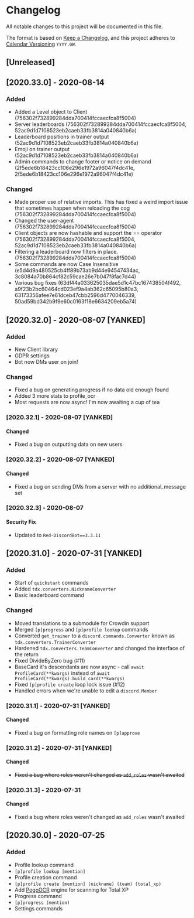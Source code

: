 # Changelog
All notable changes to this project will be documented in this file.

The format is based on [Keep a Changelog](https://keepachangelog.com/en/1.0.0/), and this project adheres to [Calendar Versioning](https://calver.org/) `YYYY.0W`.

## [Unreleased]

## [2020.33.0] - 2020-08-14
### Added
- Added a Level object to Client (756302f732899284dda700414fccaecfca8f5004)
- Server leaderboards (756302f732899284dda700414fccaecfca8f5004, 52ac9d1d7108523eb2caeb33fb3814a040840b6a)
- Leaderboard positions in trainer output (52ac9d1d7108523eb2caeb33fb3814a040840b6a)
- Emoji on trainer output (52ac9d1d7108523eb2caeb33fb3814a040840b6a)
- Admin commands to change footer or notice on demand (2f5ede6b18423cc106e296e1972a96047f4dc41e, 2f5ede6b18423cc106e296e1972a96047f4dc41e)

### Changed
- Made proper use of relative imports. This has fixed a weird import issue that sometimes happen when reloading the cog (756302f732899284dda700414fccaecfca8f5004)
- Changed the user-agent (756302f732899284dda700414fccaecfca8f5004)
- Client objects are now hashable and support the == operator (756302f732899284dda700414fccaecfca8f5004, 52ac9d1d7108523eb2caeb33fb3814a040840b6a)
- Filtering a leaderboard now filters in place. (756302f732899284dda700414fccaecfca8f5004)
- Some commands are now Case Insensitive (e5d4d9a480525cb4ff89b73ab9d44e94547434ac, 3c8084a70b864cf82c59cae26e7b047f8fac7d44)
- Various bug fixes (63df44a033625035dae5d1c47bc167438504f492, a9f23b2bc60464cd023ef9a4ab362c65095b80a3, 63173356afee7e61dceb47cbb2596d4770046339, 50ad59bd342b9f9e60c0163f18e6634209eb5a74)

## [2020.32.0] - 2020-08-07 [YANKED]
### Added
- New Client library
- GDPR settings
- Bot now DMs user on join!

### Changed
- Fixed a bug on generating progress if no data old enough found
- Added 3 more stats to profile_ocr
- Most requests are now async! I'm now awaiting a cup of tea

### [2020.32.1] - 2020-08-07 [YANKED]
#### Changed
- Fixed a bug on outputting data on new users

### [2020.32.2] - 2020-08-07 [YANKED]
#### Changed
- Fixed a bug on sending DMs from a server with no additional_message set

### [2020.32.3] - 2020-08-07
#### Security Fix
- Updated to `Red-DiscordBot==3.3.11`

## [2020.31.0] - 2020-07-31 [YANKED]
### Added
- Start of `quickstart` commands
- Added `tdx.converters.NicknameConverter`
- Basic leaderboard command

### Changed
- Moved translations to a submodule for Crowdin support
- Merged `[p]progress` and `[p]profile lookup` commands
- Converted `get_trainer` to a `discord.commands.Converter` known as `tdx.converters.TrainerConverter`
- Hardened `tdx.converters.TeamConverter` and changed the interface of the return
- Fixed DivideByZero bug (#11)
- BaseCard it's descendants are now async - call `await ProfileCard(**kwargs)` instead of `await ProfileCard(**kwargs).build_card(**kwargs)`
- Fixed `[p]profile create` loop lock issue (#12)
- Handled errors when we're unable to edit a `discord.Member`

### [2020.31.1] - 2020-07-31 [YANKED]
#### Changed
- Fixed a bug on formatting role names on `[p]approve`

### [2020.31.2] - 2020-07-31 [YANKED]
#### Changed
- ~~Fixed a bug where roles weren't changed as `add_roles` wasn't awaited~~

### [2020.31.3] - 2020-07-31
#### Changed
- Fixed a bug where roles weren't changed as `add_roles` wasn't awaited

## [2020.30.0] - 2020-07-25
### Added
- Profile lookup command
 - `[p]profile lookup [mention]`
- Profile creation command
 - `[p]profile create [mention] (nickname) (team) (total_xp)`
- Add [PogoOCR](https://github.com/TrainerDex/PogoOCR) engine for scanning for Total XP
- Progress command
 - `[p]progress (mention)`
- Settings commands
